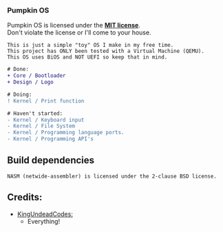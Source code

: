 ### Pumpkin OS ###

Pumpkin OS is licensed under the [**MIT license**](/LICENSE).\
Don't violate the license or I'll come to your house.

```
This is just a simple "toy" OS I make in my free time.
This project has ONLY been tested with a Virtual Machine (QEMU).
This OS uses BiOS and NOT UEFI so keep that in mind.
```

```diff
# Done:
+ Core / Bootloader
+ Design / Logo

# Doing:
! Kernel / Print function

# Haven't started:
- Kernel / Keyboard input
- Kernel / File System
- Kernel / Programming language ports.
- Kernel / Programming API's
```

## Build dependencies
```
NASM (netwide-assembler) is licensed under the 2-clause BSD license.
```

## Credits:
- [KingUndeadCodes:](https://www.youtube.com/watch?v=dQw4w9WgXcQ)  
  - Everything!
